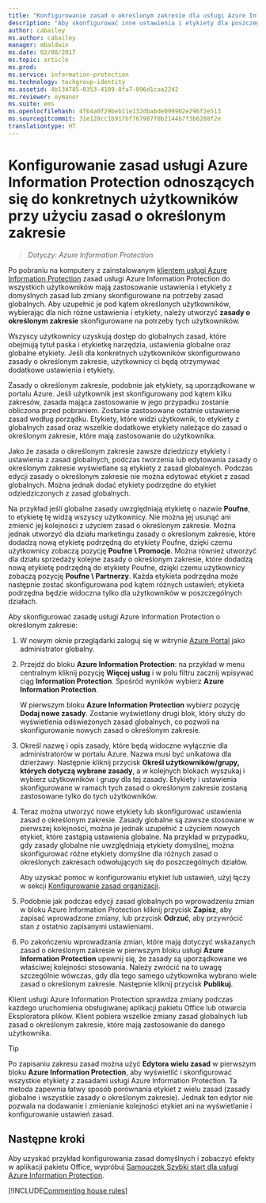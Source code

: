 ```yaml
---
title: "Konfigurowanie zasad o określonym zakresie dla usługi Azure Information Protection"
description: "Aby skonfigurować inne ustawienia i etykiety dla poszczególnych użytkowników, należy skonfigurować dla usługi Azure Information Protection zasady należące do zakresów."
author: cabailey
ms.author: cabailey
manager: mbaldwin
ms.date: 02/08/2017
ms.topic: article
ms.prod: 
ms.service: information-protection
ms.technology: techgroup-identity
ms.assetid: 4b134785-0353-4109-8fa7-096d1caa2242
ms.reviewer: eymanor
ms.suite: ems
ms.openlocfilehash: 4f64a0f29beb11e132dbabde099902e296f2e513
ms.sourcegitcommit: 31e128cc1b917bf767987f0b2144b7f3b6288f2e
translationtype: HT
---
```

# <a name="how-to-configure-the-azure-information-protection-policy-for-specific-users-by-using-scoped-policies"></a>Konfigurowanie zasad usługi Azure Information Protection odnoszących się do konkretnych użytkowników przy użyciu zasad o określonym zakresie

>*Dotyczy: Azure Information Protection*

Po pobraniu na komputery z zainstalowanym [klientem usługi Azure Information Protection](https://www.microsoft.com/en-us/download/details.aspx?id=53018) zasad usługi Azure Information Protection do wszystkich użytkowników mają zastosowanie ustawienia i etykiety z domyślnych zasad lub zmiany skonfigurowane na potrzeby zasad globalnych. Aby uzupełnić je pod kątem określonych użytkowników, wybierając dla nich różne ustawienia i etykiety, należy utworzyć **zasady o określonym zakresie** skonfigurowane na potrzeby tych użytkowników.

Wszyscy użytkownicy uzyskują dostęp do globalnych zasad, które obejmują tytuł paska i etykietkę narzędzia, ustawienia globalne oraz globalne etykiety. Jeśli dla konkretnych użytkowników skonfigurowano zasady o określonym zakresie, użytkownicy ci będą otrzymywać dodatkowe ustawienia i etykiety. 

Zasady o określonym zakresie, podobnie jak etykiety, są uporządkowane w portalu Azure. Jeśli użytkownik jest skonfigurowany pod kątem kilku zakresów, zasada mająca zastosowanie w jego przypadku zostanie obliczona przed pobraniem. Zostanie zastosowane ostatnie ustawienie zasad według porządku. Etykiety, które widzi użytkownik, to etykiety z globalnych zasad oraz wszelkie dodatkowe etykiety należące do zasad o określonym zakresie, które mają zastosowanie do użytkownika. 

Jako że zasada o określonym zakresie zawsze dziedziczy etykiety i ustawienia z zasad globalnych, podczas tworzenia lub edytowania zasady o określonym zakresie wyświetlane są etykiety z zasad globalnych. Podczas edycji zasady o określonym zakresie nie można edytować etykiet z zasad globalnych. Można jednak dodać etykiety podrzędne do etykiet odziedziczonych z zasad globalnych.

Na przykład jeśli globalne zasady uwzględniają etykietę o nazwie **Poufne**, to etykietę tę widzą wszyscy użytkownicy. Nie można jej usunąć ani zmienić jej kolejności z użyciem zasad o określonym zakresie. Można jednak utworzyć dla działu marketingu zasady o określonym zakresie, które dodadzą nową etykietę podrzędną do etykiety Poufne, dzięki czemu użytkownicy zobaczą pozycję **Poufne \ Promocje**. Można również utworzyć dla działu sprzedaży kolejne zasady o określonym zakresie, które dodadzą nową etykietę podrzędną do etykiety Poufne, dzięki czemu użytkownicy zobaczą pozycję **Poufne \ Partnerzy**. Każda etykieta podrzędna może następnie zostać skonfigurowana pod kątem różnych ustawień; etykieta podrzędna będzie widoczna tylko dla użytkowników w poszczególnych działach.


Aby skonfigurować zasadę usługi Azure Information Protection o określonym zakresie:

1. W nowym oknie przeglądarki zaloguj się w witrynie [Azure Portal](https://portal.azure.com) jako administrator globalny.

2. Przejdź do bloku **Azure Information Protection**: na przykład w menu centralnym kliknij pozycję **Więcej usług** i w polu filtru zacznij wpisywać ciąg **Information Protection**. Spośród wyników wybierz **Azure Information Protection**. 

    W pierwszym bloku **Azure Information Protection** wybierz pozycję **Dodaj nowe zasady**. Zostanie wyświetlony drugi blok, który służy do wyświetlenia odświeżonych zasad globalnych, co pozwoli na skonfigurowanie nowych zasad o określonym zakresie.

3. Określ nazwę i opis zasady, które będą widoczne wyłącznie dla administratorów w portalu Azure. Nazwa musi być unikatowa dla dzierżawy. Następnie kliknij przycisk **Określ użytkowników/grupy, których dotyczą wybrane zasady**, a w kolejnych blokach wyszukaj i wybierz użytkowników i grupy dla tej zasady. Etykiety i ustawienia skonfigurowane w ramach tych zasad o określonym zakresie zostaną zastosowane tylko do tych użytkowników. 

4. Teraz można utworzyć nowe etykiety lub skonfigurować ustawienia zasad o określonym zakresie. Zasady globalne są zawsze stosowane w pierwszej kolejności, można je jednak uzupełnić z użyciem nowych etykiet, które zastąpią ustawienia globalne. Na przykład w przypadku, gdy zasady globalne nie uwzględniają etykiety domyślnej, można skonfigurować różne etykiety domyślne dla różnych zasad o określonych zakresach odwołujących się do poszczególnych działów.

    Aby uzyskać pomoc w konfigurowaniu etykiet lub ustawień, użyj łączy w sekcji [Konfigurowanie zasad organizacji](configure-policy.md#configuring-your-organizations-policy).

5. Podobnie jak podczas edycji zasad globalnych po wprowadzeniu zmian w bloku Azure Information Protection kliknij przycisk **Zapisz**, aby zapisać wprowadzone zmiany, lub przycisk **Odrzuć**, aby przywrócić stan z ostatnio zapisanymi ustawieniami. 

6. Po zakończeniu wprowadzania zmian, które mają dotyczyć wskazanych zasad o określonym zakresie w pierwszym bloku usługi **Azure Information Protection** upewnij się, że zasady są uporządkowane we właściwej kolejności stosowania. Należy zwrócić na to uwagę szczególnie wówczas, gdy dla tego samego użytkownika wybrano wiele zasad o określonym zakresie. Następnie kliknij przycisk **Publikuj**. 

Klient usługi Azure Information Protection sprawdza zmiany podczas każdego uruchomienia obsługiwanej aplikacji pakietu Office lub otwarcia Eksploratora plików. Klient pobiera wszelkie zmiany zasad globalnych lub zasad o określonym zakresie, które mają zastosowanie do danego użytkownika.

> [!TIP]
> Po zapisaniu zakresu zasad można użyć **Edytora wielu zasad** w pierwszym bloku **Azure Information Protection**, aby wyświetlić i skonfigurować wszystkie etykiety z zasadami usługi Azure Information Protection. Ta metoda zapewnia łatwy sposób porównania etykiet z wielu zasad (zasady globalne i wszystkie zasady o określonym zakresie). Jednak ten edytor nie pozwala na dodawanie i zmienianie kolejności etykiet ani na wyświetlanie i konfigurowanie ustawień zasad.

## <a name="next-steps"></a>Następne kroki

Aby uzyskać przykład konfigurowania zasad domyślnych i zobaczyć efekty w aplikacji pakietu Office, wypróbuj [Samouczek Szybki start dla usługi Azure Information Protection](../get-started/infoprotect-quick-start-tutorial.md).

[!INCLUDE[Commenting house rules](../includes/houserules.md)]
